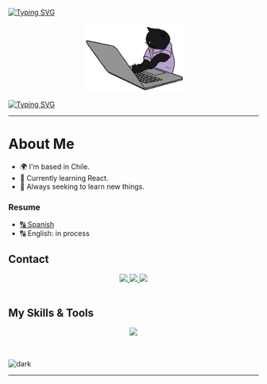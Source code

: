 [![Typing SVG](https://readme-typing-svg.herokuapp.com?font=Fira+Code&size=25&pause=1000&color=A4F778&center=true&vCenter=true&repeat=false&width=435&lines=Hi+coder+I'm+Karla+%F0%9F%A4%96)](https://git.io/typing-svg)

<div align="center">
    <img width="200" src="assets/gif/cat-gif.gif">
</div>


[![Typing SVG](https://readme-typing-svg.herokuapp.com?font=Fira+Code&size=25&pause=1000&color=A4F778&center=true&vCenter=true&width=435&lines=I%C2%B4m+a+Full+Stack+Developer+%F0%9F%9A%80)](https://git.io/typing-svg)

-----
# **About Me**

- 🌍 I'm based in Chile.
- 📌 Currently learning React. 
- 🎯 Always seeking to learn new things.
### **Resume**
- [🔠 Spanish ](https://drive.google.com/file/d/1Ayp60bWDZy3GMzZvvSTVSy0teZqZ-9Vs/view?usp=sharing)
- 🔠 English: in process

## **Contact**
<div align="center">
<a href="mailto:kabesg01@gmail.com">
    <img src="https://img.shields.io/badge/Gmail-D14836?style=for-the-badge&logo=gmail&logoColor=white">
</a>
<a href="https://www.linkedin.com/in/karla-sg
">
    <img src="https://img.shields.io/badge/linkedin-%230077B5.svg?style=for-the-badge&logo=linkedin&logoColor=white">
</a>

<a href="https://github.com/kbsg01">
    <img src="https://img.shields.io/badge/github-%23121011.svg?style=for-the-badge&logo=github&logoColor=white">
</a>
</div>




<br>

## **My Skills & Tools**
<p align="center">
  <a href="https://skillicons.dev">
    <img src="https://skillicons.dev/icons?i=java,js,md,html,css,bootstrap,aws,github,git,figma,spring,vscode,mysql&perline=7" />
  </a>
</p>

<br>

![dark][dark]

-------
[dark]: https://github-readme-stats.vercel.app/api?username=kbsg01&show_icons=true&hide=contribs,prs&cache_seconds=86400&theme=dark

